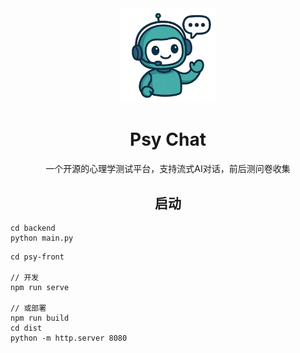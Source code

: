 <div align="center">
  <img src='psy-front\public\favicon.ico' width="30%"/>

  # Psy Chat

  一个开源的心理学测试平台，支持流式AI对话，前后测问卷收集
  ## 启动
</div>

```
cd backend
python main.py
```

```
cd psy-front

// 开发
npm run serve

// 或部署
npm run build
cd dist
python -m http.server 8080
```
